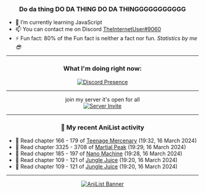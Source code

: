 <div align="center">

### Do da thing DO DA THING DO DA THINGGGGGGGGGGG
</div>

- 🌱 I’m currently learning JavaScript
- 📫 You can contact me on Discord [TheInternetUser#9060](https://discord.com/users/534117072796385300)
- ⚡ Fun fact: 80% of the Fun fact is neither a fact nor fun. _Statistics by me 😎_
<hr>

<div align="center">

### What I'm doing right now:
[![Discord Presence](https://lanyard.cnrad.dev/api/534117072796385300)](https://discord.com/users/534117072796385300)
<hr>

join my server it's open for all <br>
[![Server Invite](https://invidget.switchblade.xyz/bfYgVHxrSs)](https://discord.gg/bfYgVHxrSs)

<hr>
  
### 🌸 My recent AniList activity

</div>

<!-- ANILIST_ACTIVITY:start -->

-   📖 Read chapter 166 - 179 of [Teenage Mercenary](https://anilist.co/manga/126297) (19:32, 16 March 2024)
-   📖 Read chapter 3325 - 3708 of [Martial Peak](https://anilist.co/manga/104494) (19:29, 16 March 2024)
-   📖 Read chapter 185 - 197 of [Nano Machine](https://anilist.co/manga/120980) (19:28, 16 March 2024)
-   📖 Read chapter 109 - 121 of [Jungle Juice](https://anilist.co/manga/128882) (19:20, 16 March 2024)
-   📖 Read chapter 109 - 121 of [Jungle Juice](https://anilist.co/manga/128882) (19:20, 16 March 2024)

<!-- ANILIST_ACTIVITY:end -->
<hr>

<div align="center">

[![AniList Banner](https://img.anili.st/User/929966)](https://anilist.co/user/TheInternetUser)

<!-- ![Profile views](https://gpvc.arturio.dev/TheInternetUse7) Since 2023-01-09 -->
<br>


</div>
